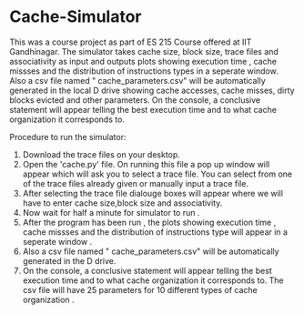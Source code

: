 # Cache-Simulator
This was a course project as part of ES 215 Course offered at IIT Gandhinagar. The simulator takes cache size, block size, trace files and associativity as input and outputs plots showing execution time , cache missses and the distribution of instructions types in a seperate window. Also a csv file named " cache_parameters.csv" will be automatically generated in the local D drive showing cache accesses, cache misses, dirty blocks evicted and other parameters. On the console, a conclusive statement will appear telling the best execution time and to what cache organization it corresponds to. 

Procedure to run the simulator:
1) Download the trace files on your desktop.
2) Open the 'cache.py' file. On running this file a pop up window will appear which will ask you to select a trace file. You can select from one of the trace files already given or manually input a trace file.
3) After selecting the trace file dialouge boxes will appear where we will have to enter cache size,block size and associativity.
4) Now wait for half a minute for simulator to run .
5) After the program has been run , the plots showing execution time , cache missses and the distribution of instructions type will appear in a seperate window .
6) Also a csv file named " cache_parameters.csv" will be automatically generated in  the D drive.
7) On the console, a conclusive statement will appear telling the best execution time and to what cache organization it corresponds to. 
The csv file will have 25 parameters for 10 different types of cache organization .
